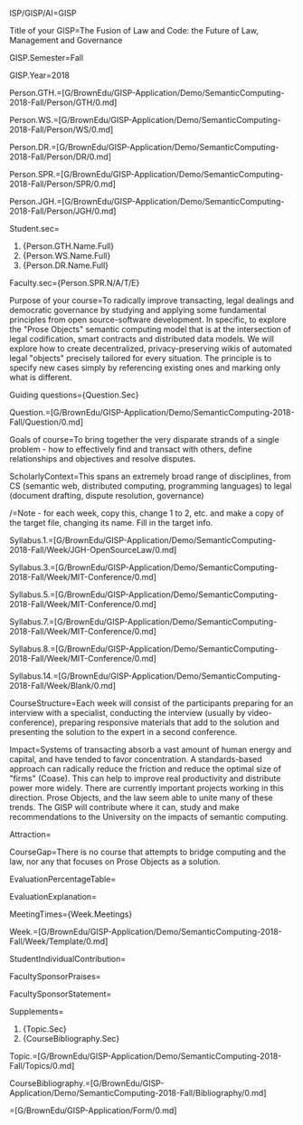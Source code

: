 ISP/GISP/AI=GISP

Title of your GISP=The Fusion of Law and Code: the Future of Law, Management and Governance

GISP.Semester=Fall

GISP.Year=2018

Person.GTH.=[G/BrownEdu/GISP-Application/Demo/SemanticComputing-2018-Fall/Person/GTH/0.md]

Person.WS.=[G/BrownEdu/GISP-Application/Demo/SemanticComputing-2018-Fall/Person/WS/0.md]

Person.DR.=[G/BrownEdu/GISP-Application/Demo/SemanticComputing-2018-Fall/Person/DR/0.md]

Person.SPR.=[G/BrownEdu/GISP-Application/Demo/SemanticComputing-2018-Fall/Person/SPR/0.md]

Person.JGH.=[G/BrownEdu/GISP-Application/Demo/SemanticComputing-2018-Fall/Person/JGH/0.md]

Student.sec=<ol><li>{Person.GTH.Name.Full} <li>{Person.WS.Name.Full} <li>{Person.DR.Name.Full}</ol>

Faculty.sec={Person.SPR.N/A/T/E}

Purpose of your course=To radically improve transacting, legal dealings and democratic governance by studying and applying some fundamental principles from open source-software development. In specific, to explore the "Prose Objects" semantic computing model that is at the intersection of legal codification, smart contracts and distributed data models. We will explore how to create decentralized, privacy-preserving wikis of automated legal "objects" precisely tailored for every situation. The principle is to specify new cases simply by referencing existing ones and marking only what is different.

Guiding questions={Question.Sec}

Question.=[G/BrownEdu/GISP-Application/Demo/SemanticComputing-2018-Fall/Question/0.md]

Goals of course=To bring together the very disparate strands of a single problem - how to effectively find and transact with others, define relationships and objectives and resolve disputes.

ScholarlyContext=This spans an extremely broad range of disciplines, from CS (semantic web, distributed computing, programming languages) to legal (document drafting, dispute resolution, governance)

/=Note - for each week, copy this, change 1 to 2, etc. and make a copy of the target file, changing its name.  Fill in the target info.

Syllabus.1.=[G/BrownEdu/GISP-Application/Demo/SemanticComputing-2018-Fall/Week/JGH-OpenSourceLaw/0.md]

Syllabus.3.=[G/BrownEdu/GISP-Application/Demo/SemanticComputing-2018-Fall/Week/MIT-Conference/0.md]

Syllabus.5.=[G/BrownEdu/GISP-Application/Demo/SemanticComputing-2018-Fall/Week/MIT-Conference/0.md]

Syllabus.7.=[G/BrownEdu/GISP-Application/Demo/SemanticComputing-2018-Fall/Week/MIT-Conference/0.md]

Syllabus.8.=[G/BrownEdu/GISP-Application/Demo/SemanticComputing-2018-Fall/Week/MIT-Conference/0.md]

Syllabus.14.=[G/BrownEdu/GISP-Application/Demo/SemanticComputing-2018-Fall/Week/Blank/0.md]

CourseStructure=Each week will consist of the participants preparing for an interview with a specialist, conducting the interview (usually by video-conference), preparing responsive materials that add to the solution and presenting the solution to the expert in a second
conference.

Impact=Systems of transacting absorb a vast amount of human energy and capital, and have tended to favor concentration.  A standards-based approach can radically reduce the friction and reduce the optimal size of "firms" (Coase).  This can help to improve real productivity and distribute power more widely.  There are currently important projects working in this direction.  Prose Objects, and the law seem able to unite many of these trends.  The GISP will contribute where it can, study and make recommendations to the University on the impacts of semantic computing.

Attraction=

CourseGap=There is no course that attempts to bridge computing and the law, nor any that focuses on Prose Objects as a solution.

EvaluationPercentageTable=

EvaluationExplanation=

MeetingTimes={Week.Meetings}

Week.=[G/BrownEdu/GISP-Application/Demo/SemanticComputing-2018-Fall/Week/Template/0.md]

StudentIndividualContribution=

FacultySponsorPraises=

FacultySponsorStatement=

Supplements=<ol><li>{Topic.Sec}<li>{CourseBibliography.Sec}</ol>

Topic.=[G/BrownEdu/GISP-Application/Demo/SemanticComputing-2018-Fall/Topics/0.md]

CourseBibliography.=[G/BrownEdu/GISP-Application/Demo/SemanticComputing-2018-Fall/Bibliography/0.md]

=[G/BrownEdu/GISP-Application/Form/0.md]